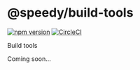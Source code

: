 # @speedy/build-tools
[![npm version](https://badge.fury.io/js/%40speedy%2Fbuild-tools.svg)](https://badge.fury.io/js/%40speedy%2Fbuild-tools)
[![CircleCI](https://circleci.com/gh/alan-agius4/speedy-build-tools.svg?style=svg)](https://circleci.com/gh/alan-agius4/speedy-build-tools)

Build tools

Coming soon...